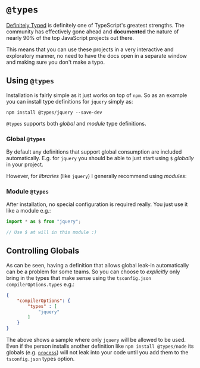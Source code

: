 # `@types`

[Definitely Typed](https://github.com/DefinitelyTyped/DefinitelyTyped) is definitely one of TypeScript's greatest strengths. The community has effectively gone ahead and **documented** the nature of nearly 90% of the top JavaScript projects out there.

This means that you can use these projects in a very interactive and exploratory manner, no need to have the docs open in a separate window and making sure you don't make a typo.

## Using `@types`

Installation is fairly simple as it just works on top of `npm`. So as an example you can install type definitions for `jquery` simply as:

```
npm install @types/jquery --save-dev
```

`@types` supports both *global* and *module* type definitions.


### Global `@types`

By default any definitions that support global consumption are included automatically. E.g. for `jquery` you should be able to just start using `$` *globally* in your project.

However, for *libraries*  (like `jquery`) I generally recommend using *modules*:

### Module `@types`

After installation, no special configuration is required really. You just use it like a module e.g.:

```ts
import * as $ from "jquery";

// Use $ at will in this module :)
```

## Controlling Globals

As can be seen, having a definition that allows global leak-in automatically can be a problem for some teams. So you can choose to *explicitly* only bring in the types that make sense using the `tsconfig.json` `compilerOptions.types` e.g.:

```json
{
    "compilerOptions": {
        "types" : [
            "jquery"
        ]
    }
}
```

The above shows a sample where only `jquery` will be allowed to be used. Even if the person installs another definition like `npm install @types/node` its globals (e.g. [`process`](https://nodejs.org/api/process.html)) will not leak into your code until you add them to the `tsconfig.json` types option.
